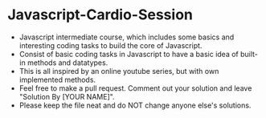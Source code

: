 # Javascript-Cardio-Session
- Javascript intermediate course, which includes some basics and interesting coding tasks to build the core of Javascript.
- Consist of basic coding tasks in Javascript to have a basic idea of built-in methods and datatypes.
- This is all inspired by an online youtube series, but with own implemented methods.
- Feel free to make a pull request. Comment out your solution and leave "Solution By [YOUR NAME]".
- Please keep the file neat and do NOT change anyone else's solutions.
